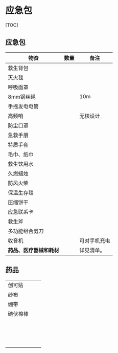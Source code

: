 # 应急包

[TOC]

## 应急包

| 物资                     | 数量 | 备注         |
| ------------------------ | ---- | ------------ |
| 救生背包                 |      |              |
| 灭火毯                   |      |              |
| 呼吸面罩                 |      |              |
| 8mm钢丝绳                |      | 10m          |
| 手摇发电电筒             |      |              |
| 高频哨                   |      | 无核设计     |
| 防尘口罩                 |      |              |
| 急救手册                 |      |              |
| 特质手套                 |      |              |
| 毛巾、纸巾               |      |              |
| 救生饮用水               |      |              |
| 久燃蜡烛                 |      |              |
| 防风火柴                 |      |              |
| 保温生存毯               |      |              |
| 压缩饼干                 |      |              |
| 应急联系卡               |      |              |
| 救生斧                   |      |              |
| 多功能组合剪刀           |      |              |
| 收音机                   |      | 可对手机充电 |
| **药品、医疗器械和耗材** |      | 详见清单。   |

## 药品

|          |      |      |
| -------- | ---- | ---- |
| 创可贴   |      |      |
| 纱布     |      |      |
| 绷带     |      |      |
| 碘伏棉棒 |      |      |
|          |      |      |
|          |      |      |
|          |      |      |
|          |      |      |
|          |      |      |
|          |      |      |
|          |      |      |
|          |      |      |
|          |      |      |
|          |      |      |
|          |      |      |
|          |      |      |
|          |      |      |
|          |      |      |
|          |      |      |

